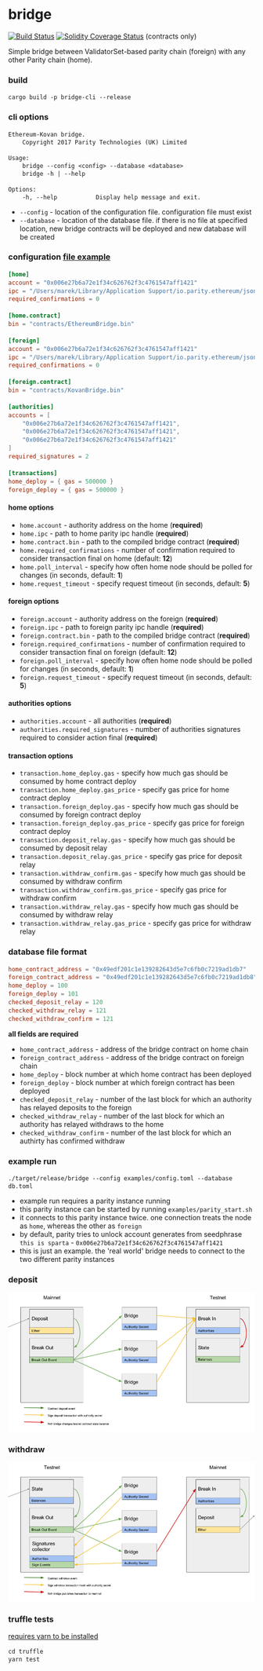 # bridge

[![Build Status][travis-image]][travis-url]
[![Solidity Coverage Status][coveralls-image]][coveralls-url] (contracts only)

[travis-image]: https://travis-ci.org/paritytech/parity-bridge.svg?branch=master
[travis-url]: https://travis-ci.org/paritytech/parity-bridge
[coveralls-image]: https://coveralls.io/repos/github/paritytech/parity-bridge/badge.svg?branch=master
[coveralls-url]: https://coveralls.io/github/paritytech/parity-bridge?branch=master

Simple bridge between ValidatorSet-based parity chain (foreign) with any other Parity chain (home).

### build

```
cargo build -p bridge-cli --release
```

### cli options

```
Ethereum-Kovan bridge.
    Copyright 2017 Parity Technologies (UK) Limited

Usage:
    bridge --config <config> --database <database>
    bridge -h | --help

Options:
    -h, --help           Display help message and exit.
```

- `--config` - location of the configuration file. configuration file must exist
- `--database` - location of the database file. if there is no file at specified location, new bridge contracts will be deployed and new database will be created

### configuration [file example](./examples/config.toml)

```toml
[home]
account = "0x006e27b6a72e1f34c626762f3c4761547aff1421"
ipc = "/Users/marek/Library/Application Support/io.parity.ethereum/jsonrpc.ipc"
required_confirmations = 0

[home.contract]
bin = "contracts/EthereumBridge.bin"

[foreign]
account = "0x006e27b6a72e1f34c626762f3c4761547aff1421"
ipc = "/Users/marek/Library/Application Support/io.parity.ethereum/jsonrpc.ipc"
required_confirmations = 0

[foreign.contract]
bin = "contracts/KovanBridge.bin"

[authorities]
accounts = [
	"0x006e27b6a72e1f34c626762f3c4761547aff1421",
	"0x006e27b6a72e1f34c626762f3c4761547aff1421",
	"0x006e27b6a72e1f34c626762f3c4761547aff1421"
]
required_signatures = 2

[transactions]
home_deploy = { gas = 500000 }
foreign_deploy = { gas = 500000 }
```

#### home options

- `home.account` - authority address on the home (**required**)
- `home.ipc` - path to home parity ipc handle (**required**)
- `home.contract.bin` - path to the compiled bridge contract (**required**)
- `home.required_confirmations` - number of confirmation required to consider transaction final on home (default: **12**)
- `home.poll_interval` - specify how often home node should be polled for changes (in seconds, default: **1**)
- `home.request_timeout` - specify request timeout (in seconds, default: **5**)

#### foreign options

- `foreign.account` - authority address on the foreign (**required**)
- `foreign.ipc` - path to foreign parity ipc handle (**required**)
- `foreign.contract.bin` - path to the compiled bridge contract (**required**)
- `foreign.required_confirmations` - number of confirmation required to consider transaction final on foreign (default: **12**)
- `foreign.poll_interval` - specify how often home node should be polled for changes (in seconds, default: **1**)
- `foreign.request_timeout` - specify request timeout (in seconds, default: **5**)


#### authorities options

- `authorities.account` - all authorities (**required**)
- `authorities.required_signatures` - number of authorities signatures required to consider action final (**required**)

#### transaction options

- `transaction.home_deploy.gas` - specify how much gas should be consumed by home contract deploy
- `transaction.home_deploy.gas_price` - specify gas price for home contract deploy
- `transaction.foreign_deploy.gas` - specify how much gas should be consumed by foreign contract deploy
- `transaction.foreign_deploy.gas_price` - specify gas price for foreign contract deploy
- `transaction.deposit_relay.gas` - specify how much gas should be consumed by deposit relay
- `transaction.deposit_relay.gas_price` - specify gas price for deposit relay
- `transaction.withdraw_confirm.gas` - specify how much gas should be consumed by withdraw confirm
- `transaction.withdraw_confirm.gas_price` - specify gas price for withdraw confirm
- `transaction.withdraw_relay.gas` - specify how much gas should be consumed by withdraw relay
- `transaction.withdraw_relay.gas_price` - specify gas price for withdraw relay

### database file format

```toml
home_contract_address = "0x49edf201c1e139282643d5e7c6fb0c7219ad1db7"
foreign_contract_address = "0x49edf201c1e139282643d5e7c6fb0c7219ad1db8"
home_deploy = 100
foreign_deploy = 101
checked_deposit_relay = 120
checked_withdraw_relay = 121
checked_withdraw_confirm = 121
```

**all fields are required**

- `home_contract_address` - address of the bridge contract on home chain
- `foreign_contract_address` - address of the bridge contract on foreign chain
- `home_deploy` - block number at which home contract has been deployed
- `foreign_deploy` - block number at which foreign contract has been deployed
- `checked_deposit_relay` - number of the last block for which an authority has relayed deposits to the foreign
- `checked_withdraw_relay` - number of the last block for which an authority has relayed withdraws to the home
- `checked_withdraw_confirm` - number of the last block for which an authirty has confirmed withdraw

### example run

```
./target/release/bridge --config examples/config.toml --database db.toml
```

- example run requires a parity instance running
- this parity instance can be started by running `examples/parity_start.sh`
- it connects to this parity instance twice. one connection treats the node as `home`, whereas the other as `foreign`
- by default, parity tries to unlock account generates from seedphrase `this is sparta` - `0x006e27b6a72e1f34c626762f3c4761547aff1421`
- this is just an example. the 'real world' bridge needs to connect to the two different parity instances

### deposit

![deposit](./res/deposit.png)

### withdraw

![withdraw](./res/withdraw.png)

### truffle tests

[requires yarn to be installed](https://yarnpkg.com/lang/en/docs/install/)

```
cd truffle
yarn test
```

